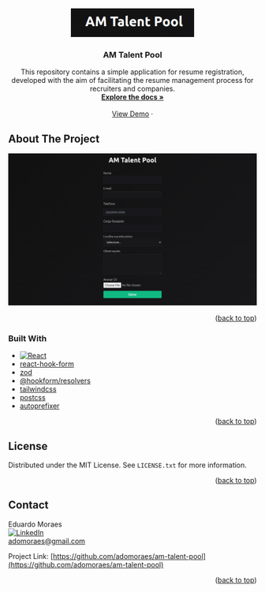 <a name="readme-top"></a>

<!-- PROJECT LOGO -->
<br />
<div align="center">
  <a href="https://github.com/adomoraes/am-talent-pool">
    <img src="images/logo.png" alt="Logo" width="250">
  </a>

<h3 align="center">AM Talent Pool</h3>

  <p align="center">
    This repository contains a simple application for resume registration, developed with the aim of facilitating the resume management process for recruiters and companies.
    <br />
    <a href="#"><strong>Explore the docs »</strong></a>
    <br />
    <br />
    <a href="#" target="_blank" rel="nofollow">View Demo</a>
    ·
  </p>
</div>

<!-- ABOUT THE PROJECT -->

## About The Project

[![Product Name Screen Shot][product-screenshot]](#)

<p align="right">(<a href="#readme-top">back to top</a>)</p>

### Built With

- [![React][React.js]][React-url]
- [react-hook-form](https://react-hook-form.com/)
- [zod](https://github.com/colinhacks/zod)
- [@hookform/resolvers](https://github.com/react-hook-form/resolvers)
- [tailwindcss](https://tailwindcss.com/)
- [postcss](https://postcss.org/)
- [autoprefixer](https://github.com/postcss/autoprefixer)

<p align="right">(<a href="#readme-top">back to top</a>)</p>

<!-- LICENSE -->

## License

Distributed under the MIT License. See `LICENSE.txt` for more information.

<p align="right">(<a href="#readme-top">back to top</a>)</p>

<!-- CONTACT -->

## Contact

Eduardo Moraes <br /> [![LinkedIn][linkedin-shield]][linkedin-url] <br /> adomoraes@gmail.com

Project Link: [https://github.com/adomoraes/am-talent-pool](https://github.com/adomoraes/am-talent-pool)

<p align="right">(<a href="#readme-top">back to top</a>)</p>

<!-- MARKDOWN LINKS & IMAGES -->
<!-- https://www.markdownguide.org/basic-syntax/#reference-style-links -->

[contributors-shield]: https://img.shields.io/github/contributors/github_username/repo_name.svg?style=for-the-badge
[contributors-url]: https://github.com/adomoraes/am-talent-pool/graphs/contributors
[forks-shield]: https://img.shields.io/github/forks/github_username/repo_name.svg?style=for-the-badge
[forks-url]: https://github.com/adomoraes/am-talent-pool/network/members
[stars-shield]: https://img.shields.io/github/stars/github_username/repo_name.svg?style=for-the-badge
[stars-url]: https://github.com/adomoraes/am-talent-pool/stargazers
[issues-shield]: https://img.shields.io/github/issues/github_username/repo_name.svg?style=for-the-badge
[issues-url]: https://github.com/adomoraes/am-talent-pool/issues
[license-shield]: https://img.shields.io/github/license/github_username/repo_name.svg?style=for-the-badge
[license-url]: https://github.com/adomoraes/am-talent-pool/blob/master/LICENSE.txt
[linkedin-shield]: https://img.shields.io/badge/-LinkedIn-black.svg?style=for-the-badge&logo=linkedin&colorB=555
[linkedin-url]: https://www.linkedin.com/in/eduardo-moraes-939312143/
[product-screenshot]: images/screenshot.png
[Next.js]: https://img.shields.io/badge/next.js-000000?style=for-the-badge&logo=nextdotjs&logoColor=white
[Next-url]: https://nextjs.org/
[React.js]: https://img.shields.io/badge/React-20232A?style=for-the-badge&logo=react&logoColor=61DAFB
[React-url]: https://reactjs.org/
[Bootstrap.com]: https://img.shields.io/badge/Bootstrap-563D7C?style=for-the-badge&logo=bootstrap&logoColor=white
[Bootstrap-url]: https://getbootstrap.com
[JQuery.com]: https://img.shields.io/badge/jQuery-0769AD?style=for-the-badge&logo=jquery&logoColor=white
[JQuery-url]: https://jquery.com
